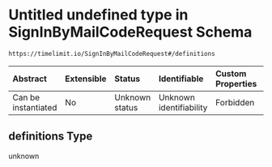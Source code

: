 # Untitled undefined type in SignInByMailCodeRequest Schema

```txt
https://timelimit.io/SignInByMailCodeRequest#/definitions
```



| Abstract            | Extensible | Status         | Identifiable            | Custom Properties | Additional Properties | Access Restrictions | Defined In                                                                                         |
| :------------------ | :--------- | :------------- | :---------------------- | :---------------- | :-------------------- | :------------------ | :------------------------------------------------------------------------------------------------- |
| Can be instantiated | No         | Unknown status | Unknown identifiability | Forbidden         | Allowed               | none                | [SignInByMailCodeRequest.schema.json*](SignInByMailCodeRequest.schema.json "open original schema") |

## definitions Type

unknown
